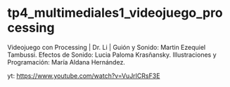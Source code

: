 # tp4_multimediales1_videojuego_processing
Videojuego con Processing | Dr. Li | Guión y Sonido: Martin Ezequiel Tambussi. Efectos de Sonido: Lucia Paloma Krasñansky. Illustraciones y Programación: María Aldana Hernández.

yt: https://www.youtube.com/watch?v=VuJrICRsF3E
